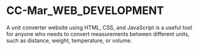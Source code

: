 # CC-Mar_WEB_DEVELOPMENT
A unit converter website using HTML, CSS, and JavaScript is a useful tool for anyone who needs to convert measurements between different units, such as distance, weight, temperature, or volume.

